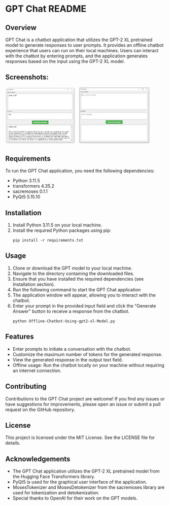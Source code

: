 # GPT Chat README

## Overview
GPT Chat is a chatbot application that utilizes the GPT-2 XL pretrained model to generate responses to user prompts. It provides an offline chatbot experience that users can run on their local machines. Users can interact with the chatbot by entering prompts, and the application generates responses based on the input using the GPT-2 XL model.

## Screenshots:
<div>
<img src="Screenshot1.JPG" alt="Screenshot 1" style="width: 45%;">
<img src="Screenshot2.JPG" alt="Screenshot 2" style="width: 45%;">
</div>


## Requirements
To run the GPT Chat application, you need the following dependencies:
- Python 3.11.5
- transformers 4.35.2
- sacremoses 0.1.1
- PyQt5 5.15.10

## Installation
1. Install Python 3.11.5 on your local machine.
2. Install the required Python packages using pip:
    ```
    pip install -r requirements.txt
    ```
    
## Usage
1. Clone or download the GPT model to your local machine.
2. Navigate to the directory containing the downloaded files.
3. Ensure that you have installed the required dependencies (see Installation section).
4. Run the following command to start the GPT Chat application
5. The application window will appear, allowing you to interact with the chatbot.
6. Enter your prompt in the provided input field and click the "Generate Answer" button to receive a response from the chatbot.
    ```
    python Offline-Chatbot-Using-gpt2-xl-Model.py
    ```
    
## Features
- Enter prompts to initiate a conversation with the chatbot.
- Customize the maximum number of tokens for the generated response.
- View the generated response in the output text field.
- Offline usage: Run the chatbot locally on your machine without requiring an internet connection.

## Contributing
Contributions to the GPT Chat project are welcome! If you find any issues or have suggestions for improvements, please open an issue or submit a pull request on the GitHub repository.

## License
This project is licensed under the MIT License. See the LICENSE file for details.

## Acknowledgements
- The GPT Chat application utilizes the GPT-2 XL pretrained model from the Hugging Face Transformers library.
- PyQt5 is used for the graphical user interface of the application.
- MosesTokenizer and MosesDetokenizer from the sacremoses library are used for tokenization and detokenization.
- Special thanks to OpenAI for their work on the GPT models.


